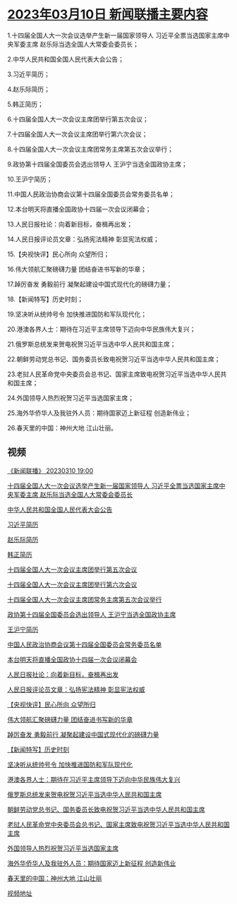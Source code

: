 # [2023年03月10日 新闻联播主要内容](https://tv.cctv.com/lm/xwlb/day/20230310.shtml)

1.十四届全国人大一次会议选举产生新一届国家领导人 习近平全票当选国家主席中央军委主席 赵乐际当选全国人大常委会委员长；

2.中华人民共和国全国人民代表大会公告；

3.习近平简历；

4.赵乐际简历；

5.韩正简历；

6.十四届全国人大一次会议主席团举行第五次会议；

7.十四届全国人大一次会议主席团举行第六次会议；

8.十四届全国人大一次会议主席团常务主席第五次会议举行；

9.政协第十四届全国委员会选出领导人 王沪宁当选全国政协主席；

10.王沪宁简历；

11.中国人民政治协商会议第十四届全国委员会常务委员名单；

12.本台明天将直播全国政协十四届一次会议闭幕会；

13.人民日报社论：向着新目标，奋楫再出发；

14.人民日报评论员文章：弘扬宪法精神 彰显宪法权威；

15.【央视快评】民心所向 众望所归；

16.伟大领航汇聚磅礴力量 团结奋进书写新的华章；

17.踔厉奋发 勇毅前行 凝聚起建设中国式现代化的磅礴力量；

18.【新闻特写】历史时刻；

19.坚决听从统帅号令 加快推进国防和军队现代化；

20.港澳各界人士：期待在习近平主席领导下迈向中华民族伟大复兴；

21.俄罗斯总统发来贺电祝贺习近平当选中华人民共和国主席；

22.朝鲜劳动党总书记、国务委员长致电祝贺习近平当选中华人民共和国主席；

23.老挝人民革命党中央委员会总书记、国家主席致电祝贺习近平当选中华人民共和国主席；

24.外国领导人热烈祝贺习近平当选国家主席；

25.海外华侨华人及我驻外人员：期待国家迈上新征程 创造新伟业；

26.春天里的中国：神州大地 江山壮丽。

## 视频

[《新闻联播》 20230310 19:00](https://tv.cctv.com/2023/03/10/VIDEoyyT0J7Ie8ajGlveUimd230310.shtml)

[十四届全国人大一次会议选举产生新一届国家领导人 习近平全票当选国家主席中央军委主席 赵乐际当选全国人大常委会委员长](https://tv.cctv.com/2023/03/10/VIDESBkOli0GYrQOHFmB242x230310.shtml)

[中华人民共和国全国人民代表大会公告](https://tv.cctv.com/2023/03/10/VIDEf9IdX754imo8rIJTgHuW230310.shtml)

[习近平简历](https://tv.cctv.com/2023/03/10/VIDEaPsGq8fgX3AOSs4gSxLz230310.shtml)

[赵乐际简历](https://tv.cctv.com/2023/03/10/VIDEOW0DtTDbSak1LZEefMwX230310.shtml)

[韩正简历](https://tv.cctv.com/2023/03/10/VIDE1cDvZoBJoNORNzaosg42230310.shtml)

[十四届全国人大一次会议主席团举行第五次会议](https://tv.cctv.com/2023/03/10/VIDEd59rsCAK5zukz1s0b5ZF230310.shtml)

[十四届全国人大一次会议主席团举行第六次会议](https://tv.cctv.com/2023/03/10/VIDEiJHILdbnN8Y7EuAD4SRy230310.shtml)

[十四届全国人大一次会议主席团常务主席第五次会议举行](https://tv.cctv.com/2023/03/10/VIDEjrLq7F3TzcnTfZwqsKGj230310.shtml)

[政协第十四届全国委员会选出领导人 王沪宁当选全国政协主席](https://tv.cctv.com/2023/03/10/VIDEPXDUToxyZwF3i9wJXway230310.shtml)

[王沪宁简历](https://tv.cctv.com/2023/03/10/VIDEdvFGY98505R5VX7VwcVx230310.shtml)

[中国人民政治协商会议第十四届全国委员会常务委员名单](https://tv.cctv.com/2023/03/10/VIDEUth45Vr10Rivr6x8llSa230310.shtml)

[本台明天将直播全国政协十四届一次会议闭幕会](https://tv.cctv.com/2023/03/10/VIDEzUDyN00pTopc5HQDxpB2230310.shtml)

[人民日报社论：向着新目标，奋楫再出发](https://tv.cctv.com/2023/03/10/VIDENnA7mNlAHrOiViyvjUEz230310.shtml)

[人民日报评论员文章：弘扬宪法精神 彰显宪法权威](https://tv.cctv.com/2023/03/10/VIDEMwCaJx6hvXhqk4vJGor7230310.shtml)

[【央视快评】民心所向 众望所归](https://tv.cctv.com/2023/03/10/VIDE4nwZLmAbiBvfCj7NGo43230310.shtml)

[伟大领航汇聚磅礴力量 团结奋进书写新的华章](https://tv.cctv.com/2023/03/10/VIDEWRgo1xNSMADjqXGuVh3L230310.shtml)

[踔厉奋发 勇毅前行 凝聚起建设中国式现代化的磅礴力量](https://tv.cctv.com/2023/03/10/VIDEa1qmut954UHa5UrIzCjz230310.shtml)

[【新闻特写】历史时刻](https://tv.cctv.com/2023/03/10/VIDELY38GO0h6S9cnhKAWbSe230310.shtml)

[坚决听从统帅号令 加快推进国防和军队现代化](https://tv.cctv.com/2023/03/10/VIDEMfMrh1agDlykNYkKz7rh230310.shtml)

[港澳各界人士：期待在习近平主席领导下迈向中华民族伟大复兴](https://tv.cctv.com/2023/03/10/VIDEvvvlBfyndIVqgHjRvR9I230310.shtml)

[俄罗斯总统发来贺电祝贺习近平当选中华人民共和国主席](https://tv.cctv.com/2023/03/10/VIDEFzhP55qmMZQl5k71W6Fs230310.shtml)

[朝鲜劳动党总书记、国务委员长致电祝贺习近平当选中华人民共和国主席](https://tv.cctv.com/2023/03/10/VIDEvAMm0GDkfBWTb3wBukGq230310.shtml)

[老挝人民革命党中央委员会总书记、国家主席致电祝贺习近平当选中华人民共和国主席](https://tv.cctv.com/2023/03/10/VIDEOgmRwGZKJ2ye2l80of4F230310.shtml)

[外国领导人热烈祝贺习近平当选国家主席](https://tv.cctv.com/2023/03/10/VIDEu452HtAbLIqr3uefwfkf230310.shtml)

[海外华侨华人及我驻外人员：期待国家迈上新征程 创造新伟业](https://tv.cctv.com/2023/03/10/VIDEyWU2b6gm1kWS6UR2jtyY230310.shtml)

[春天里的中国：神州大地 江山壮丽](https://tv.cctv.com/2023/03/10/VIDE1YnEtGYhu4nNzOxbWMHG230310.shtml)

[视频地址](https://tv.cctv.com/lm/xwlb/day/20230310.shtml) 

